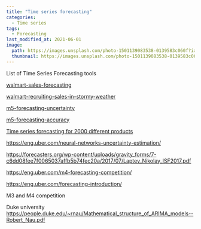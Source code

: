```yaml
---
title: "Time series forecasting"
categories:
  - Time series
tags:
  - Forecasting
last_modified_at: 2021-06-01
image: 
  path: https://images.unsplash.com/photo-1501139083538-0139583c060f?ixid=MnwxMjA3fDB8MHxzZWFyY2h8MXx8dGltZSUyMHNlcmllc3xlbnwwfHwwfHw%3D&ixlib=rb-1.2.1&auto=format&fit=crop&w=600&q=60
  thumbnail: https://images.unsplash.com/photo-1501139083538-0139583c060f?ixid=MnwxMjA3fDB8MHxzZWFyY2h8MXx8dGltZSUyMHNlcmllc3xlbnwwfHwwfHw%3D&ixlib=rb-1.2.1&auto=format&fit=crop&w=600&q=60
---
```


List of Time Series Forecasting tools

[walmart-sales-forecasting](https://www.kaggle.com/c/walmart-sales-forecasting/overview)

[walmart-recruiting-sales-in-stormy-weather](https://www.kaggle.com/c/walmart-recruiting-sales-in-stormy-weather/overview)

[m5-forecasting-uncertainty](https://www.kaggle.com/c/m5-forecasting-uncertainty)

[m5-forecasting-accuracy](https://www.kaggle.com/c/m5-forecasting-accuracy)

[Time series forecasting for 2000 different products](https://stats.stackexchange.com/questions/389291/strategies-for-time-series-forecasting-for-2000-different-products)

https://eng.uber.com/neural-networks-uncertainty-estimation/

https://forecasters.org/wp-content/uploads/gravity_forms/7-c6dd08fee7f0065037affb5b74fec20a/2017/07/Laptev_Nikolay_ISF2017.pdf

https://eng.uber.com/m4-forecasting-competition/

https://eng.uber.com/forecasting-introduction/

M3 and M4 competition

Duke university https://people.duke.edu/~rnau/Mathematical_structure_of_ARIMA_models--Robert_Nau.pdf

